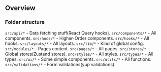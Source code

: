 ## Overview

### Folder structure

`src/api/*` - Data fetching stuff(React Query hooks).
`src/components/*` - All components.
`src/hocs/*` - Higher-Order components.
`src/hooks/*` - All hooks.
`src/layouts/*` - All layouts.
`src/lib/*` - Kind of global config.
`src/modules/*` - Pages content.
`src/pages/*` - All pages.
`src/stores/*` - Global stores(Zustand stores).
`src/styles/*` - All styles.
`src/types/*` - All types.
`src/ui/*` - Some simple components.
`src/utils/*` - All functions.
`src/validations/*` - Form validations(yup validations).
